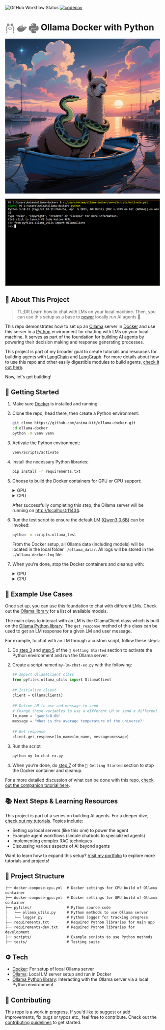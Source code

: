 ![GitHub Workflow Status](https://github.com/anima-kit/ollama-docker/actions/workflows/ci.yml/badge.svg?branch=main) [![codecov](https://codecov.io/gh/anima-kit/ollama-docker/graph/badge.svg)](https://codecov.io/gh/anima-kit/ollama-docker)

# <img src="assets/ollama.svg" alt="Ollama" style="width: 32px; height: 32px; vertical-align: middle;"> <img src="assets/docker.svg" alt="Docker" style="width: 32px; height: 32px; vertical-align: middle;"> <img src="assets/python.svg" alt="Python" style="width: 32px; height: 32px; vertical-align: middle;">  Ollama Docker with Python

![image](assets/ollama-python-docker.png)

<p align="center">
  <img src="assets/ollama-docker-intro.gif" alt="animated"/>
</p>

## 🔖 About This Project 

> TL;DR
Learn how to chat with LMs on your local machine. Then, you can use this setup as a base to [power][tutorials] locally run AI agents 🤖.

This repo demonstrates how to set up an [Ollama][ollama] server in [Docker][docker] and use this server in a [Python][python] environment for chatting with LMs on your local machine. It serves as part of the foundation for building AI agents by powering their decision making and response generating processes. 

This project is part of my broader goal to create tutorials and resources for building agents with [LangChain][langchain] and [LangGraph][langgraph]. For more details about how to use this repo and other easily digestible modules to build agents, [check it out here][animakit].

Now, let's get building!

## 🏁 Getting Started 

1.  Make sure [Docker][docker] is installed and running.

1.  Clone the repo, head there, then create a Python environment:

    ```bash
    git clone https://github.com/anima-kit/ollama-docker.git
    cd ollama-docker
    python -m venv venv
    ``` 

    <a id="gs-activate"></a>

1.  Activate the Python environment:

    ```bash
    venv/Scripts/activate
    ```

1. Install the necessary Python libraries:

    ```bash
    pip install -r requirements.txt
    ```

    <a id="gs-start"></a>

4.  Choose to build the Docker containers for GPU or CPU support:

    <details>
    <summary>GPU</summary>

    ```bash
    docker compose -f docker-compose-gpu.yml up -d
    ```
    </details>

    <details>
    <summary>CPU</summary>

    ```bash
    docker compose -f docker-compose-cpu.yml up -d
    ```
    </details>

    After successfully completing this step, the Ollama server will be running on [http://localhost:11434][ollama-url].

1.  Run the test script to ensure the default LM ([Qwen3 0.6B][qwen3:0.6b]) can be invoked:

    ```bash
    python -m scripts.ollama_test
    ```

    From the Docker setup, all Ollama data (including models) will be located in the local folder `./ollama_data/`. All logs will be stored in the `./ollama-docker.log` file.

    <a id="gs-stop"></a>

1.  When you're done, stop the Docker containers and cleanup with:
    <details>
    <summary>GPU</summary>

    ```bash
    docker compose -f docker-compose-gpu.yml down
    ```
    </details>

    <details>
    <summary>CPU</summary>

    ```bash
    docker compose -f docker-compose-cpu.yml down
    ```
    </details>

## 📝 Example Use Cases 

Once set up, you can use this foundation to chat with different LMs. Check out the [Ollama library][ollama-library] for a list of available models.

The main class to interact with an LM is the OllamaClient class which is built on the [Ollama Python library][ollama-python]. The `get_response` method of this class can be used to get an LM response for a given LM and user message. 

For example, to chat with an LM through a custom script, follow these steps:

1.  Do [step 3][step-activate] and [step 5][step-start] of the `🏁 Getting Started` section to activate the Python environment and run the Ollama server.

1.  Create a script named `my-lm-chat-ex.py` with the following:

    ```python
    ## Import OllamaClient class
    from pyfiles.ollama_utils import OllamaClient

    ## Initialize client
    client = OllamaClient()

    ## Define LM to use and message to send
    # Change these variables to use a different LM or send a different message
    lm_name = 'qwen3:0.6b'
    message = 'What is the average temperature of the universe?'

    ## Get response
    client.get_response(lm_name=lm_name, message=message)
    ```

3. Run the script

    ```bash
    python my-lm-chat-ex.py
    ```

4. When you're done, do [step 7][step-stop] of the `🏁 Getting Started` section to stop the Docker container and cleanup.

For a more detailed discussion of what can be done with this repo, [check out the companion tutorial here][ollama-tutorial].

## 📚 Next Steps & Learning Resources 

This project is part of a series on building AI agents. For a deeper dive, [check out my tutorials][tutorials]. Topics include:

- Setting up local servers (like this one) to power the agent
- Example agent workflows (simple chatbots to specialized agents)
- Implementing complex RAG techniques
- Discussing various aspects of AI beyond agents

Want to learn how to expand this setup? [Visit my portfolio][animakit] to explore more tutorials and projects!

## 🏯 Project Structure

```
├── docker-compose-cpu.yml  # Docker settings for CPU build of Ollama container
├── docker-compose-gpu.yml  # Docker settings for GPU build of Ollama container
├── pyfiles/                # Python source code
│   └── ollama_utils.py     # Python methods to use Ollama server
│   └── logger.py           # Python logger for tracking progress
├── requirements.txt        # Required Python libraries for main app
├── requirements-dev.txt    # Required Python libraries for development
├── scripts/                # Example scripts to use Python methods
├── tests/                  # Testing suite
```

## ⚙️ Tech 

- [Docker][docker]: For setup of local Ollama server
- [Ollama][ollama]: Local LM server setup and run in Docker
- [Ollama Python library][ollama-python]: Interacting with the Ollama server via a local Python environment

## 🔗 Contributing 

This repo is a work in progress. If you'd like to suggest or add improvements, fix bugs or typos etc., feel free to contribute. Check out the [contributing guidelines][contributing] to get started.


[animakit]: http://anima-kit.github.io/
[contributing]: CONTRIBUTING.md
[docker]: https://www.docker.com/
[langchain]: https://www.langchain.com/
[langgraph]: https://www.langchain.com/langgraph/
[ollama]: https://ollama.com/
[ollama-library]: https://ollama.com/library/
[ollama-python]: https://github.com/ollama/ollama-python/
[ollama-tutorial]: http://anima-kit.github.io/tutorials/servers/ollama/
[ollama-url]: http://localhost:11434/
[python]: https://www.python.org/
[qwen3:0.6b]: https://ollama.com/library/qwen3:0.6b
[step-activate]: https://github.com/anima-kit/ollama-docker/blob/main/README.md#gs-activate
[step-start]: https://github.com/anima-kit/ollama-docker/blob/main/README.md#gs-start
[step-stop]: https://github.com/anima-kit/ollama-docker/blob/main/README.md#gs-stop
[tutorials]: https://anima-kit.github.io/tutorials/